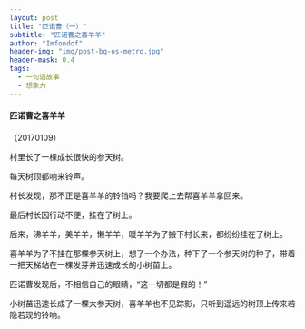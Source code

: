 ```yaml
---
layout: post
title: "匹诺曹（一）"
subtitle: "匹诺曹之喜羊羊"
author: "Imfondof"
header-img: "img/post-bg-os-metro.jpg"
header-mask: 0.4
tags:
  - 一句话故事
  - 想象力
---
```




#### 匹诺曹之喜羊羊

（20170109）

村里长了一棵成长很快的参天树。

每天树顶都响来铃声。

村长发现，那不正是喜羊羊的铃铛吗？我要爬上去帮喜羊羊拿回来。

最后村长因行动不便，挂在了树上。

后来，沸羊羊，美羊羊，懒羊羊，暖羊羊为了搬下村长来，都纷纷挂在了树上。

喜羊羊为了不挂在那棵参天树上，想了一个办法，种下了一个参天树的种子，带着一把天梯站在一棵发芽并迅速成长的小树苗上。

匹诺曹发现后，不相信自己的眼睛，“这一切都是假的！”

小树苗迅速长成了一棵大参天树，喜羊羊也不见踪影，只听到遥远的树顶上传来若隐若现的铃响。
